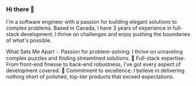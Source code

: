 ### Hi there 👋

I'm a software engineer with a passion for building elegant solutions to complex problems. Based in Canada, I have 3 years of experience in full-stack development, I thrive on challenges and enjoy pushing the boundaries of what's possible.

What Sets Me Apart
💡 Passion for problem-solving: I thrive on unraveling complex puzzles and finding streamlined solutions.
🚀 Full-stack expertise: From front-end finesse to back-end robustness, I've got every aspect of development covered.
🌟 Commitment to excellence: I believe in delivering nothing short of polished, top-tier products that exceed expectations.

